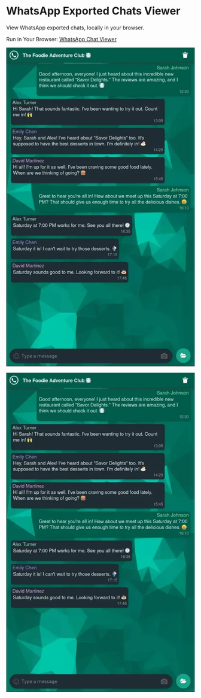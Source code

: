 # WhatsApp Exported Chats Viewer

View WhatsApp exported chats, locally in your browser. 

Run in Your Browser: [WhatsApp Chat Viewer](https://dylansavoia.github.io/whatsapp-chat-viewer/)  
  
  

![WhatsApp Chat Viewer Image](imgs/wa_chat_viewer.jpg)

<img src=imgs/wa_chat_viewer.jpg style="text-align:center"/>
